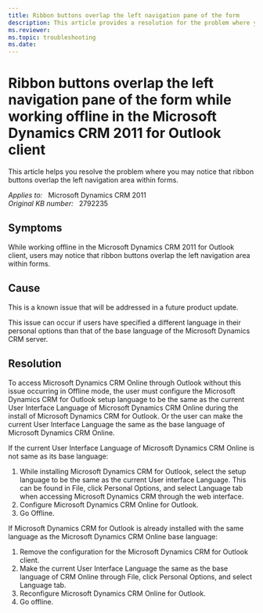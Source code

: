 ```yaml
---
title: Ribbon buttons overlap the left navigation pane of the form
description: This article provides a resolution for the problem where you may notice that ribbon buttons overlap the left navigation area within forms. 
ms.reviewer: 
ms.topic: troubleshooting
ms.date: 
---
```

# Ribbon buttons overlap the left navigation pane of the form while working offline in the Microsoft Dynamics CRM 2011 for Outlook client

This article helps you resolve the problem where you may notice that ribbon buttons overlap the left navigation area within forms.

_Applies to:_ &nbsp; Microsoft Dynamics CRM 2011  
_Original KB number:_ &nbsp; 2792235

## Symptoms

While working offline in the Microsoft Dynamics CRM 2011 for Outlook client, users may notice that ribbon buttons overlap the left navigation area within forms.

## Cause

This is a known issue that will be addressed in a future product update.

This issue can occur if users have specified a different language in their personal options than that of the base language of the Microsoft Dynamics CRM server.

## Resolution

To access Microsoft Dynamics CRM Online through Outlook without this issue occurring in Offline mode, the user must configure the Microsoft Dynamics CRM for Outlook setup language to be the same as the current User Interface Language of Microsoft Dynamics CRM Online during the install of Microsoft Dynamics CRM for Outlook. Or the user can make the current User Interface Language the same as the base language of Microsoft Dynamics CRM Online.

If the current User Interface Language of Microsoft Dynamics CRM Online is not same as its base language:

1. While installing Microsoft Dynamics CRM for Outlook, select the setup language to be the same as the current User interface Language. This can be found in File, click Personal Options, and select Language tab when accessing Microsoft Dynamics CRM through the web interface.
2. Configure Microsoft Dynamics CRM Online for Outlook.
3. Go Offline.

If Microsoft Dynamics CRM for Outlook is already installed with the same language as the Microsoft Dynamics CRM Online base language:

1. Remove the configuration for the Microsoft Dynamics CRM for Outlook client.
2. Make the current User Interface Language the same as the base language of CRM Online through File, click Personal Options, and select Language tab.
3. Reconfigure Microsoft Dynamics CRM Online for Outlook.
4. Go offline.
